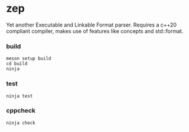 # zep

Yet another Executable and Linkable Format parser.
Requires a c++20 compliant compiler, makes use of features like concepts and std::format.

### build
```
meson setup build
cd build
ninja
```
### test
```
ninja test
```
### cppcheck
```
ninja check
```
